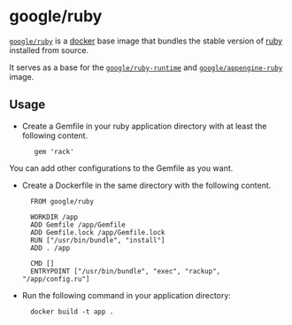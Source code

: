 # google/ruby

[`google/ruby`](https://index.docker.io/u/google/ruby) is a [docker](https://docker.io) base image that bundles the stable version of [ruby](http://www.ruby-lang.org) installed from source.

It serves as a base for the [`google/ruby-runtime`](https://index.docker.io/u/google/ruby-runtime) and [`google/appengine-ruby`](https://index.docker.io/u/google/appengine-ruby) image.

## Usage

- Create a Gemfile in your ruby application directory with at least the following content.

         gem 'rack'

You can add other configurations to the Gemfile as you want.

- Create a Dockerfile in the same directory with the following content.

        FROM google/ruby

        WORKDIR /app
        ADD Gemfile /app/Gemfile
        ADD Gemfile.lock /app/Gemfile.lock
        RUN ["/usr/bin/bundle", "install"]
        ADD . /app
        
        CMD []
        ENTRYPOINT ["/usr/bin/bundle", "exec", "rackup", "/app/config.ru"]

- Run the following command in your application directory:

        docker build -t app .
